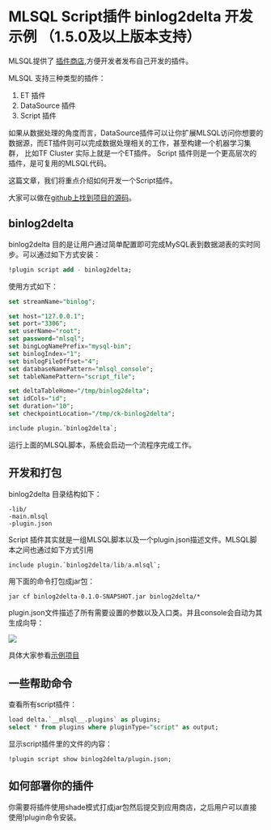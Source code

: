 # MLSQL Script插件 binlog2delta 开发示例 （1.5.0及以上版本支持）


MLSQL提供了 [插件商店](https://docs.mlsql.tech/zh/plugins/),方便开发者发布自己开发的插件。

MLSQL 支持三种类型的插件：

1. ET 插件
2. DataSource 插件
3. Script 插件


如果从数据处理的角度而言，DataSource插件可以让你扩展MLSQL访问你想要的数据源，而ET插件则可以完成数据处理相关的工作，甚至构建一个机器学习集群，
比如TF Cluster 实际上就是一个ET插件。 Script 插件则是一个更高层次的插件，是可复用的MLSQL代码。

这篇文章，我们将重点介绍如何开发一个Script插件。


大家可以做在[github上找到项目的源码](https://github.com/allwefantasy/mlsql-pluins/tree/master/binlog2delta)。

## binlog2delta

binlog2delta 目的是让用户通过简单配置即可完成MySQL表到数据湖表的实时同步。可以通过如下方式安装：

```sql
!plugin script add - binlog2delta;
```

使用方式如下：

```sql
set streamName="binlog";

set host="127.0.0.1";
set port="3306";
set userName="root";
set password="mlsql";
set bingLogNamePrefix="mysql-bin";
set binlogIndex="1";
set binlogFileOffset="4";
set databaseNamePattern="mlsql_console";
set tableNamePattern="script_file";

set deltaTableHome="/tmp/binlog2delta";
set idCols="id";
set duration="10";
set checkpointLocation="/tmp/ck-binlog2delta";

include plugin.`binlog2delta`;
```

运行上面的MLSQL脚本，系统会启动一个流程序完成工作。

## 开发和打包

binlog2delta 目录结构如下：

```
-lib/
-main.mlsql
-plugin.json
```

Script 插件其实就是一组MLSQL脚本以及一个plugin.json描述文件。MLSQL脚本之间也通过如下方式引用

```sql
include plugin.`binlog2delta/lib/a.mlsql`;
```

用下面的命令打包成jar包：

```
jar cf binlog2delta-0.1.0-SNAPSHOT.jar binlog2delta/*
```

 
plugin.json文件描述了所有需要设置的参数以及入口类。并且console会自动为其生成向导：

![](https://docs.mlsql.tech/upload_images/WX20190916-183140@2x.png)

具体大家参看[示例项目](https://github.com/allwefantasy/mlsql-pluins/tree/master/binlog2delta)


## 一些帮助命令

查看所有script插件：

```sql
load delta.`__mlsql__.plugins` as plugins;
select * from plugins where pluginType="script" as output;
```

显示script插件里的文件的内容：

```
!plugin script show binlog2delta/plugin.json;
```









## 如何部署你的插件

你需要将插件使用shade模式打成jar包然后提交到应用商店，之后用户可以直接使用!plugin命令安装。